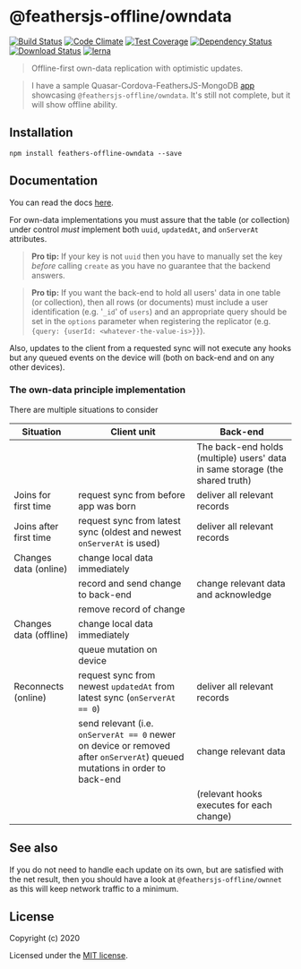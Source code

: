 # @feathersjs-offline/owndata

[![Build Status](https://travis-ci.org/mhillerstrom/feathersjs-offline-owndata.png?branch=master)](https://travis-ci.org/mhillerstrom/feathersjs-offline-owndata)
[![Code Climate](https://codeclimate.com/github/mhillerstrom/feathersjs-offline-owndata/badges/gpa.svg)](https://codeclimate.com/github/mhillerstrom/feathersjs-offline-owndata)
[![Test Coverage](https://codeclimate.com/github/mhillerstrom/feathersjs-offline-owndata/badges/coverage.svg)](https://codeclimate.com/github/mhillerstrom/feathersjs-offline-owndata/coverage)
[![Dependency Status](https://img.shields.io/david/mhillerstrom/feathersjs-offline-owndata.svg?style=flat-square)](https://david-dm.org/mhillerstrom/feathersjs-offline-owndata)
[![Download Status](https://img.shields.io/npm/dm/feathersjs-offline-owndata.svg?style=flat-square)](https://www.npmjs.com/package/feathersjs-offline-owndata)
[![lerna](https://img.shields.io/badge/maintained%20with-lerna-cc00ff.svg)](https://lerna.js.org/)

> Offline-first own-data replication with optimistic updates.


> I have a sample Quasar-Cordova-FeathersJS-MongoDB [app](https://github.com/mhillerstrom/Quasar-Cordova) showcasing `@feathersjs-offline/owndata`. It's still not complete, but it will show offline ability.

## Installation

```
npm install feathers-offline-owndata --save
```


## Documentation

You can read the docs [here](https://docs.feathersjs.com/guides/offline-first/readme.html).

For own-data implementations you must assure that the table (or collection) under control *must* implement both `uuid`, `updatedAt`, and `onServerAt` attributes.

> **Pro tip:** If your key is not `uuid` then you have to manually set the key *before* calling `create` as you have no guarantee that the backend answers.

> **Pro tip:** If you want the back-end to hold all users' data in one table (or collection), then all rows (or documents) must include a user identification (e.g. '`_id`' of `users`) and an appropriate query should be set in the `options` parameter when registering the replicator (e.g. `{query: {userId: <whatever-the-value-is>}}`).

Also, updates to the client from a requested sync will not execute any hooks but any queued events on the device will (both on back-end and on any other devices).

### The own-data principle implementation

There are multiple situations to consider

Situation | Client unit | Back-end
| --- | --- | --- |
|  |   | The back-end holds (multiple) users' data in same storage (the shared truth)
| Joins for first time | request sync from before app was born | deliver all relevant records |
| Joins after first time | request sync from latest sync (oldest and newest `onServerAt` is used) | deliver all relevant records |
| Changes data (online) | change local data immediately | | |
| | record and send change to back-end | change relevant data and acknowledge | |
| | remove record of change | | |
| Changes data (offline) | change local data immediately |  |
| | queue mutation on device |  |
| Reconnects (online) | request sync from newest `updatedAt` from latest sync (`onServerAt == 0`) | deliver all relevant records |
| | send relevant (i.e. `onServerAt == 0` newer on device or removed after `onServerAt`) queued mutations in order to back-end | change relevant data |
| | | (relevant hooks executes for each change) |


## See also
If you do not need to handle each update on its own, but are satisfied with the net result, then you should have a look at `@feathersjs-offline/ownnet` as this will keep network traffic to a minimum.


## License

Copyright (c) 2020

Licensed under the [MIT license](LICENSE).
